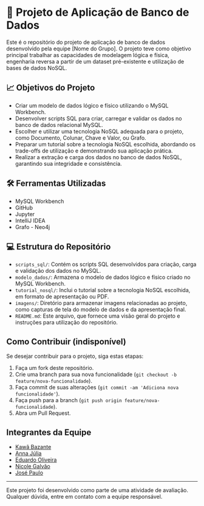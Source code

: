 # 📄 Projeto de Aplicação de Banco de Dados

Este é o repositório do projeto de aplicação de banco de dados desenvolvido pela equipe [Nome do Grupo]. O projeto teve como objetivo principal trabalhar as capacidades de modelagem lógica e física, engenharia reversa a partir de um dataset pré-existente e utilização de bases de dados NoSQL.

## 📈 Objetivos do Projeto

- Criar um modelo de dados lógico e físico utilizando o MySQL Workbench.
- Desenvolver scripts SQL para criar, carregar e validar os dados no banco de dados relacional MySQL.
- Escolher e utilizar uma tecnologia NoSQL adequada para o projeto, como Documento, Colunar, Chave e Valor, ou Grafo.
- Preparar um tutorial sobre a tecnologia NoSQL escolhida, abordando os trade-offs de utilização e demonstrando sua aplicação prática.
- Realizar a extração e carga dos dados no banco de dados NoSQL, garantindo sua integridade e consistência.

## 🛠️ Ferramentas Utilizadas

- MySQL Workbench
- GitHub
- Jupyter
- IntelliJ IDEA
- Grafo - Neo4j

## 💻 Estrutura do Repositório

- `scripts_sql/`: Contém os scripts SQL desenvolvidos para criação, carga e validação dos dados no MySQL.
- `modelo_dados/`: Armazena o modelo de dados lógico e físico criado no MySQL Workbench.
- `tutorial_nosql/`: Inclui o tutorial sobre a tecnologia NoSQL escolhida, em formato de apresentação ou PDF.
- `imagens/`: Diretório para armazenar imagens relacionadas ao projeto, como capturas de tela do modelo de dados e da apresentação final.
- `README.md`: Este arquivo, que fornece uma visão geral do projeto e instruções para utilização do repositório.

## Como Contribuir (indisponível)

Se desejar contribuir para o projeto, siga estas etapas:
1. Faça um fork deste repositório.
2. Crie uma branch para sua nova funcionalidade (`git checkout -b feature/nova-funcionalidade`).
3. Faça commit de suas alterações (`git commit -am 'Adiciona nova funcionalidade'`).
4. Faça push para a branch (`git push origin feature/nova-funcionalidade`).
5. Abra um Pull Request.

## Integrantes da Equipe

- [Kawã Bazante](https://github.com/Beezte)
- [Anna Júlia](https://github.com/JuliaaSilv)
- [Eduardo Oliveira](https://github.com/duardoseme)
- [Nicole Galvão](https://github.com/N1colegalvao)
- [José Paulo](https://github.com/PauloSilvadev123)

---

Este projeto foi desenvolvido como parte de uma atividade de avaliação. Qualquer dúvida, entre em contato com a equipe responsável.

